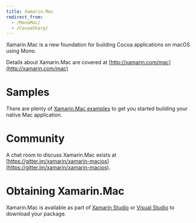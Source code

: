 ```yaml
---
title: Xamarin.Mac
redirect_from:
  - /MonoMac/
  - /CocoaSharp/
---
```


Xamarin.Mac is a new foundation for building Cocoa applications on macOS using Mono.

Details about Xamarin.Mac are covered at [http://xamarin.com/mac](http://xamarin.com/mac)

Samples
=======

There are plenty of [Xamarin.Mac examples](https://developer.xamarin.com/samples/mac/all/) to get you started building your native Mac application.

Community
=========

A chat room to discuss Xamarin.Mac exists at [https://gitter.im/xamarin/xamarin-macios](https://gitter.im/xamarin/xamarin-macios).

Obtaining Xamarin.Mac
=====================

Xamarin.Mac is available as part of [Xamarin Studio](https://www.xamarin.com/studio) or [Visual Studio](https://www.visualstudio.com/en-us/visual-studio-homepage-vs.aspx) to download your package.

